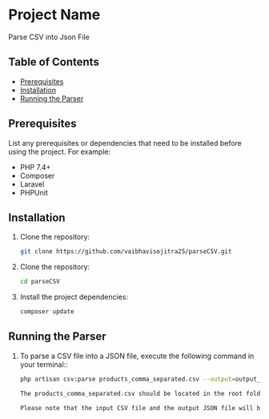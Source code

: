 # Project Name

Parse CSV into Json File

## Table of Contents

- [Prerequisites](#prerequisites)
- [Installation](#installation)
- [Running the Parser](#running-the-parser)

## Prerequisites

List any prerequisites or dependencies that need to be installed before using the project. For example:

- PHP 7.4+
- Composer
- Laravel
- PHPUnit

## Installation

1. Clone the repository:

   ```bash
   git clone https://github.com/vaibhavisojitra25/parseCSV.git


2. Clone the repository:

   ```bash
   cd parseCSV

3. Install the project dependencies:

   ```bash
   composer update

## Running the Parser

1. To parse a CSV file into a JSON file, execute the following command in your terminal::

   ```bash
   php artisan csv:parse products_comma_separated.csv --output=output_file.json

   The products_comma_separated.csv should be located in the root folder of your Laravel project. The parser will generate an output file named output_file.json in the same root folder.

   Please note that the input CSV file and the output JSON file will be located in the root folder of your Laravel project.
